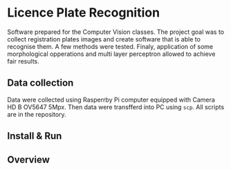 # Licence Plate Recognition
Software prepared for the Computer Vision classes. The project goal was to collect registration plates images and create software that is able to recognise them. A few methods were tested. Finaly, application of some morphological opperations and multi layer perceptron allowed to achieve fair results.

## Data collection
Data were collected using Rasperrby Pi computer equipped with Camera HD B OV5647 5Mpx. Then data were transfferd into PC using `scp`. All scripts are in the repository.

## Install & Run


## Overview

